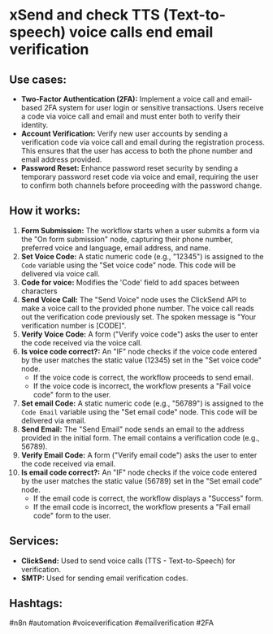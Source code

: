# xSend and check TTS (Text-to-speech) voice calls end email verification

## Use cases:

- **Two-Factor Authentication (2FA):** Implement a voice call and email-based 2FA system for user login or sensitive transactions.  Users receive a code via voice call and email and must enter both to verify their identity.
- **Account Verification:**  Verify new user accounts by sending a verification code via voice call and email during the registration process.  This ensures that the user has access to both the phone number and email address provided.
- **Password Reset:**  Enhance password reset security by sending a temporary password reset code via voice and email, requiring the user to confirm both channels before proceeding with the password change.

## How it works:

1.  **Form Submission:** The workflow starts when a user submits a form via the "On form submission" node, capturing their phone number, preferred voice and language, email address, and name.
2.  **Set Voice Code:** A static numeric code (e.g., "12345") is assigned to the `Code` variable using the "Set voice code" node. This code will be delivered via voice call.
3. **Code for voice:** Modifies the 'Code' field to add spaces between characters
4.  **Send Voice Call:** The "Send Voice" node uses the ClickSend API to make a voice call to the provided phone number. The voice call reads out the verification code previously set. The spoken message is "Your verification number is \[CODE]".
5.  **Verify Voice Code:** A form ("Verify voice code") asks the user to enter the code received via the voice call.
6.  **Is voice code correct?:** An "IF" node checks if the voice code entered by the user matches the static value (12345) set in the "Set voice code" node.
    *   If the voice code is correct, the workflow proceeds to send email.
    *   If the voice code is incorrect, the workflow presents a "Fail voice code" form to the user.
7.  **Set email Code:** A static numeric code (e.g., "56789") is assigned to the `Code Email` variable using the "Set email code" node. This code will be delivered via email.
8.  **Send Email:** The "Send Email" node sends an email to the address provided in the initial form. The email contains a verification code (e.g., 56789).
9.  **Verify Email Code:** A form ("Verify email code") asks the user to enter the code received via email.
10. **Is email code correct?:** An "IF" node checks if the voice code entered by the user matches the static value (56789) set in the "Set email code" node.
    *   If the email code is correct, the workflow displays a "Success" form.
    *   If the email code is incorrect, the workflow presents a "Fail email code" form to the user.

## Services:

*   **ClickSend:** Used to send voice calls (TTS - Text-to-Speech) for verification.
*   **SMTP:** Used for sending email verification codes.

## Hashtags:

#n8n #automation #voiceverification #emailverification #2FA

